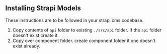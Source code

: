 ## Installing Strapi Models

These instructions are to be followed in your strapi cms codebase.


1. Copy contents of `api` folder to existing `./src/api` folder. If the `api` folder doesn't exist create it.
2. Copy over component folder. create component folder it one doesn't exist already. 
